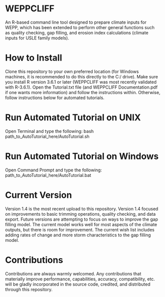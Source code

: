 # WEPPCLIFF
An R-based command line tool designed to prepare climate inputs for WEPP, which has been extended to perform other general functions such as quality checking, gap filling, and erosion index calculations (climate inputs for USLE family models).

# How to Install
Clone this repository to your own preferred location (for Windows machines, it is recommended to do this directly to the C:/ drive). Make sure you install R version 3.6.1 or later (WEPPCLIFF was most recently validated with R-3.6.1). Open the Tutorial.txt file (and WEPPCLIFF Documentation.pdf if one wants more information) and follow the instructions within. Otherwise, follow instructions below for automated tutorials.

# Run Automated Tutorial on UNIX
Open Terminal and type the following: bash path_to_AutoTutorial_here/AutoTutorial.sh

# Run Automated Tutorial on Windows
Open Command Prompt and type the following: path_to_AutoTutorial_here/AutoTutorial.bat

# Current Version
Version 1.4 is the most recent upload to this repository. Version 1.4 focused on improvements to basic trimming operations, quality checking, and data export. Future versions are attempting to focus on ways to improve the gap filling model. The current model works well for most aspects of the climate outputs, but there is room for improvement. The current wish list includes adding rates of change and more storm characteristics to the gap filling model.

# Contributions
Contributions are always warmly welcomed. Any contributions that materially improve performance, capabilities, accuracy, compatibility, etc. will be gladly incorporated in the source code, credited, and distributed through this repository.

